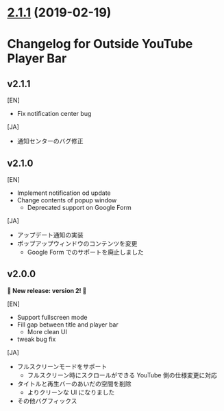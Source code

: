 <a name="2.1.1"></a>

# [2.1.1](https://github.com/1natsu172/Outside-YouTube-Player-Bar/compare/v2.1.0...v2.1.1) (2019-02-19)

# Changelog for Outside YouTube Player Bar

## v2.1.1

[EN]

* Fix notification center bug

[JA]

* 通知センターのバグ修正

## v2.1.0

[EN]

* Implement notification od update
* Change contents of popup window
  * Deprecated support on Google Form

[JA]

* アップデート通知の実装
* ポップアップウィンドウのコンテンツを変更
  * Google Form でのサポートを廃止しました

## v2.0.0

**🎉 New release: version 2! 🎉**

[EN]

* Support fullscreen mode
* Fill gap between title and player bar
  * More clean UI
* tweak bug fix

[JA]

* フルスクリーンモードをサポート
  * フルスクリーン時にスクロールができる YouTube 側の仕様変更に対応
* タイトルと再生バーのあいだの空間を削除
  * よりクリーンな UI になりました
* その他バグフィックス
